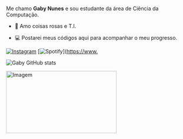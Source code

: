 <!-- Presentation -->
<p>
 Me chamo <strong>Gaby Nunes</strong> e sou estudante da área de Ciência da Computação.

  - 🍨 Amo coisas rosas e T.I.

  - 💻 Postarei meus códigos aqui para acompanhar o meu progresso.
</p>

<!-- Links -->
[![Instagram](https://img.shields.io/badge/Instagram-E4405F?style=for-the-badge&logo=instagram&logoColor=white)](https://www.instagram.com/gabiee_y/)
[![Spotify](https://img.shields.io/badge/Spotify-1ED760?&style=for-the-badge&logo=spotify&logoColor=white)]([https://www.](https://open.spotify.com/user/31sttfp3urrentv42djshrl7wf3m?si=-abZdzHxThyP7Y9QrWxGvw )

<!-- GithubStats -->
![Gaby GitHub stats](https://github-readme-stats.vercel.app/api?username=gabynmend&_icons=true&theme=jolly)

<!-- GIF -->
<div>
  <img src="https://github.com/VariableBee/VariableBee/assets/77739311/4e9f41af-6b57-49a7-b15a-74322e96b4d7" alt="Imagem" width="300px" height="170px"
</p>
</div>
